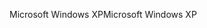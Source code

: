 <span data-ttu-id="b6b67-101">Microsoft Windows XP</span><span class="sxs-lookup"><span data-stu-id="b6b67-101">Microsoft Windows XP</span></span>